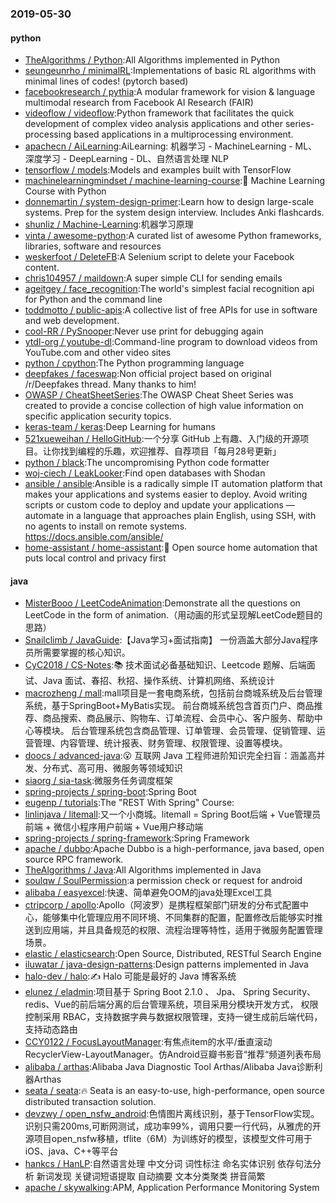### 2019-05-30

#### python
* [TheAlgorithms / Python](https://github.com/TheAlgorithms/Python):All Algorithms implemented in Python
* [seungeunrho / minimalRL](https://github.com/seungeunrho/minimalRL):Implementations of basic RL algorithms with minimal lines of codes! (pytorch based)
* [facebookresearch / pythia](https://github.com/facebookresearch/pythia):A modular framework for vision & language multimodal research from Facebook AI Research (FAIR)
* [videoflow / videoflow](https://github.com/videoflow/videoflow):Python framework that facilitates the quick development of complex video analysis applications and other series-processing based applications in a multiprocessing environment.
* [apachecn / AiLearning](https://github.com/apachecn/AiLearning):AiLearning: 机器学习 - MachineLearning - ML、深度学习 - DeepLearning - DL、自然语言处理 NLP
* [tensorflow / models](https://github.com/tensorflow/models):Models and examples built with TensorFlow
* [machinelearningmindset / machine-learning-course](https://github.com/machinelearningmindset/machine-learning-course):💬
Machine Learning Course with Python
* [donnemartin / system-design-primer](https://github.com/donnemartin/system-design-primer):Learn how to design large-scale systems. Prep for the system design interview. Includes Anki flashcards.
* [shunliz / Machine-Learning](https://github.com/shunliz/Machine-Learning):机器学习原理
* [vinta / awesome-python](https://github.com/vinta/awesome-python):A curated list of awesome Python frameworks, libraries, software and resources
* [weskerfoot / DeleteFB](https://github.com/weskerfoot/DeleteFB):A Selenium script to delete your Facebook content.
* [chris104957 / maildown](https://github.com/chris104957/maildown):A super simple CLI for sending emails
* [ageitgey / face_recognition](https://github.com/ageitgey/face_recognition):The world's simplest facial recognition api for Python and the command line
* [toddmotto / public-apis](https://github.com/toddmotto/public-apis):A collective list of free APIs for use in software and web development.
* [cool-RR / PySnooper](https://github.com/cool-RR/PySnooper):Never use print for debugging again
* [ytdl-org / youtube-dl](https://github.com/ytdl-org/youtube-dl):Command-line program to download videos from YouTube.com and other video sites
* [python / cpython](https://github.com/python/cpython):The Python programming language
* [deepfakes / faceswap](https://github.com/deepfakes/faceswap):Non official project based on original /r/Deepfakes thread. Many thanks to him!
* [OWASP / CheatSheetSeries](https://github.com/OWASP/CheatSheetSeries):The OWASP Cheat Sheet Series was created to provide a concise collection of high value information on specific application security topics.
* [keras-team / keras](https://github.com/keras-team/keras):Deep Learning for humans
* [521xueweihan / HelloGitHub](https://github.com/521xueweihan/HelloGitHub):一个分享 GitHub 上有趣、入门级的开源项目。让你找到编程的乐趣，欢迎推荐、自荐项目「每月28号更新」
* [python / black](https://github.com/python/black):The uncompromising Python code formatter
* [woj-ciech / LeakLooker](https://github.com/woj-ciech/LeakLooker):Find open databases with Shodan
* [ansible / ansible](https://github.com/ansible/ansible):Ansible is a radically simple IT automation platform that makes your applications and systems easier to deploy. Avoid writing scripts or custom code to deploy and update your applications — automate in a language that approaches plain English, using SSH, with no agents to install on remote systems. https://docs.ansible.com/ansible/
* [home-assistant / home-assistant](https://github.com/home-assistant/home-assistant):🏡
Open source home automation that puts local control and privacy first

#### java
* [MisterBooo / LeetCodeAnimation](https://github.com/MisterBooo/LeetCodeAnimation):Demonstrate all the questions on LeetCode in the form of animation.（用动画的形式呈现解LeetCode题目的思路）
* [Snailclimb / JavaGuide](https://github.com/Snailclimb/JavaGuide):【Java学习+面试指南】 一份涵盖大部分Java程序员所需要掌握的核心知识。
* [CyC2018 / CS-Notes](https://github.com/CyC2018/CS-Notes):📚
技术面试必备基础知识、Leetcode 题解、后端面试、Java 面试、春招、秋招、操作系统、计算机网络、系统设计
* [macrozheng / mall](https://github.com/macrozheng/mall):mall项目是一套电商系统，包括前台商城系统及后台管理系统，基于SpringBoot+MyBatis实现。 前台商城系统包含首页门户、商品推荐、商品搜索、商品展示、购物车、订单流程、会员中心、客户服务、帮助中心等模块。 后台管理系统包含商品管理、订单管理、会员管理、促销管理、运营管理、内容管理、统计报表、财务管理、权限管理、设置等模块。
* [doocs / advanced-java](https://github.com/doocs/advanced-java):😮
互联网 Java 工程师进阶知识完全扫盲：涵盖高并发、分布式、高可用、微服务等领域知识
* [siaorg / sia-task](https://github.com/siaorg/sia-task):微服务任务调度框架
* [spring-projects / spring-boot](https://github.com/spring-projects/spring-boot):Spring Boot
* [eugenp / tutorials](https://github.com/eugenp/tutorials):The "REST With Spring" Course:
* [linlinjava / litemall](https://github.com/linlinjava/litemall):又一个小商城。litemall = Spring Boot后端 + Vue管理员前端 + 微信小程序用户前端 + Vue用户移动端
* [spring-projects / spring-framework](https://github.com/spring-projects/spring-framework):Spring Framework
* [apache / dubbo](https://github.com/apache/dubbo):Apache Dubbo is a high-performance, java based, open source RPC framework.
* [TheAlgorithms / Java](https://github.com/TheAlgorithms/Java):All Algorithms implemented in Java
* [soulqw / SoulPermission](https://github.com/soulqw/SoulPermission):a permission check or request for android
* [alibaba / easyexcel](https://github.com/alibaba/easyexcel):快速、简单避免OOM的java处理Excel工具
* [ctripcorp / apollo](https://github.com/ctripcorp/apollo):Apollo（阿波罗）是携程框架部门研发的分布式配置中心，能够集中化管理应用不同环境、不同集群的配置，配置修改后能够实时推送到应用端，并且具备规范的权限、流程治理等特性，适用于微服务配置管理场景。
* [elastic / elasticsearch](https://github.com/elastic/elasticsearch):Open Source, Distributed, RESTful Search Engine
* [iluwatar / java-design-patterns](https://github.com/iluwatar/java-design-patterns):Design patterns implemented in Java
* [halo-dev / halo](https://github.com/halo-dev/halo):✍ Halo 可能是最好的 Java 博客系统
* [elunez / eladmin](https://github.com/elunez/eladmin):项目基于 Spring Boot 2.1.0 、 Jpa、 Spring Security、redis、Vue的前后端分离的后台管理系统，项目采用分模块开发方式， 权限控制采用 RBAC，支持数据字典与数据权限管理，支持一键生成前后端代码，支持动态路由
* [CCY0122 / FocusLayoutManager](https://github.com/CCY0122/FocusLayoutManager):有焦点item的水平/垂直滚动RecyclerView-LayoutManager。仿Android豆瓣书影音“推荐“频道列表布局
* [alibaba / arthas](https://github.com/alibaba/arthas):Alibaba Java Diagnostic Tool Arthas/Alibaba Java诊断利器Arthas
* [seata / seata](https://github.com/seata/seata):🔥
Seata is an easy-to-use, high-performance, open source distributed transaction solution.
* [devzwy / open_nsfw_android](https://github.com/devzwy/open_nsfw_android):色情图片离线识别，基于TensorFlow实现。识别只需200ms,可断网测试，成功率99%，调用只要一行代码，从雅虎的开源项目open_nsfw移植，tflite（6M）为训练好的模型，该模型文件可用于iOS、java、C++等平台
* [hankcs / HanLP](https://github.com/hankcs/HanLP):自然语言处理 中文分词 词性标注 命名实体识别 依存句法分析 新词发现 关键词短语提取 自动摘要 文本分类聚类 拼音简繁
* [apache / skywalking](https://github.com/apache/skywalking):APM, Application Performance Monitoring System

